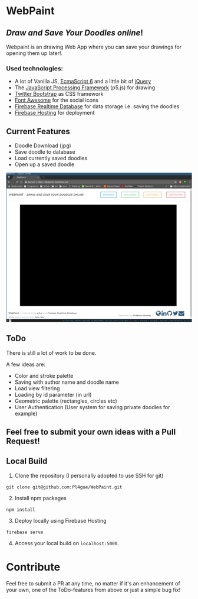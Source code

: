 # WebPaint
## _Draw and Save Your Doodles online_!

Webpaint is an drawing Web App where you can save your drawings for opening them up later!.

### Used technologies:

- A lot of Vanilla JS, [EcmaScript 6](https://www.ecma-international.org/ecma-262/6.0/index.html) and a little bit of [jQuery](https://jquery.com/)
- The [JavaScript Processing Framework](https://p5js.org) (p5.js) for drawing
- [Twitter Bootstrap](https://getbootstrap.com/) as CSS framework
- [Font Awesome](https://fontawesome.com/) for the social icons
- [Firebase Realtime Database](https://firebase.google.com/docs/database/) for data storage i.e. saving the doodles
- [Firebase Hosting](https://firebase.google.com/docs/hosting/) for deployment

## Current Features

- Doodle Download (jpg)
- Save doodle to database
- Load currently saved doodles
- Open up a saved doodle

![Landing Page](/screenshots/landing.png)

## ToDo

There is still a lot of work to be done.

A few ideas are:

- Color and stroke palette
- Saving with author name and doodle name
- Load view filtering
- Loading by id parameter (in url)
- Geometric palette (rectangles, circles etc)
- User Authentication (User system for saving private doodles for example)

Feel free to submit your own ideas with a Pull Request!
-

## Local Build

1. Clone the repository (I personally adopted to use SSH for git)
```
git clone git@github.com:Pl4gue/WebPaint.git
```
2. Install npm packages
```
npm install
```
3. Deploy locally using Firebase Hosting
```
firebase serve
```
4. Access your local build on `localhost:5000`.

# Contribute

Feel free to submit a PR at any time, no matter if it's an enhancement of your own, one of the ToDo-features from above or just a simple bug fix!